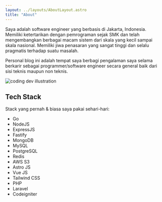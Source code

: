 ```yaml
---
layout: ../layouts/AboutLayout.astro
title: "About"
---
```


Saya adalah software engineer yang berbasis di Jakarta, Indonesia. Memiliki ketertarikan dengan pemrograman sejak SMK dan telah mengembangkan berbagai macam sistem dari skala yang kecil sampai skala nasional. Memiliki jiwa penasaran yang sangat tinggi dan selalu pragmatis terhadap suatu masalah.

Personal blog ini adalah tempat saya berbagi pengalaman saya selama berkarir sebagai programmer/software engineer secara general baik dari sisi teknis maupun non teknis.

<div>
  <img src="/assets/dev.svg" class="sm:w-1/2 mx-auto" alt="coding dev illustration">
</div>

## Tech Stack

Stack yang pernah & biasa saya pakai sehari-hari:

- Go
- NodeJS
- ExpressJS
- Fastify
- MongoDB
- MySQL
- PostgreSQL
- Redis
- AWS S3
- Astro JS
- Vue JS
- Tailwind CSS
- PHP
- Laravel
- Codeigniter



